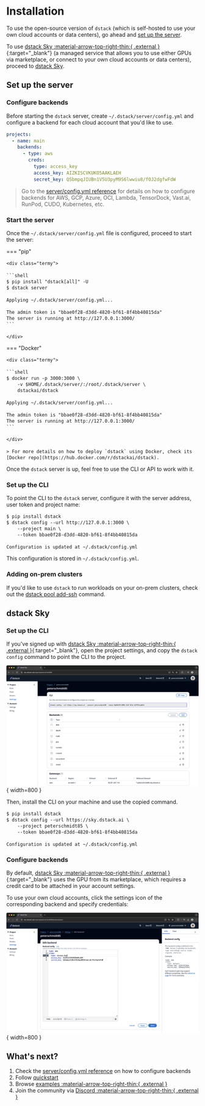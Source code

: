 # Installation

To use the open-source version of `dstack` (which is self-hosted to use your own cloud accounts or data centers), 
go ahead and [set up the server](#set-up-the-server). 

To use [dstack Sky :material-arrow-top-right-thin:{ .external }](https://sky.dstack.ai){:target="_blank"}
(a managed service that allows you to use either GPUs via marketplace, or connect to your own cloud accounts or data centers), 
proceed to [dstack Sky](#dstack-sky).

## Set up the server

### Configure backends

Before starting the `dstack` server, create `~/.dstack/server/config.yml` and
configure a backend for each cloud account that you'd like to use.

<div editor-title="~/.dstack/server/config.yml">

```yaml
projects:
  - name: main
    backends:
      - type: aws
        creds:
          type: access_key
          access_key: AIZKISCVKUKO5AAKLAEH
          secret_key: QSbmpqJIUBn1V5U3pyM9S6lwwiu8/fOJ2dgfwFdW
```

</div>

> Go to the [server/config.yml reference](../reference/server/config.yml.md#examples)
> for details on how to configure backends for AWS, GCP, Azure, OCI, Lambda, 
> TensorDock, Vast.ai, RunPod, CUDO, Kubernetes, etc.

### Start the server

Once the `~/.dstack/server/config.yml` file is configured, proceed to start the server:

=== "pip"

    <div class="termy">
    
    ```shell
    $ pip install "dstack[all]" -U
    $ dstack server

    Applying ~/.dstack/server/config.yml...

    The admin token is "bbae0f28-d3dd-4820-bf61-8f4bb40815da"
    The server is running at http://127.0.0.1:3000/
    ```
    
    </div>

=== "Docker"

    <div class="termy">
    
    ```shell
    $ docker run -p 3000:3000 \
        -v $HOME/.dstack/server/:/root/.dstack/server \
        dstackai/dstack

    Applying ~/.dstack/server/config.yml...

    The admin token is "bbae0f28-d3dd-4820-bf61-8f4bb40815da"
    The server is running at http://127.0.0.1:3000/
    ```
        
    </div>

    > For more details on how to deploy `dstack` using Docker, check its [Docker repo](https://hub.docker.com/r/dstackai/dstack).

Once the `dstack` server is up, feel free to use the CLI or API to work with it.

### Set up the CLI

To point the CLI to the `dstack` server, configure it
with the server address, user token and project name:

<div class="termy">

```shell
$ pip install dstack
$ dstack config --url http://127.0.0.1:3000 \
    --project main \
    --token bbae0f28-d3dd-4820-bf61-8f4bb40815da
    
Configuration is updated at ~/.dstack/config.yml
```

</div>

This configuration is stored in `~/.dstack/config.yml`.

### Adding on-prem clusters
    
If you'd like to use `dstack` to run workloads on your on-prem clusters,
check out the [dstack pool add-ssh](../concepts/pools.md#adding-on-prem-clusters) command.

## dstack Sky

### Set up the CLI

If you've signed up with [dstack Sky :material-arrow-top-right-thin:{ .external }](https://sky.dstack.ai){:target="_blank"},
open the project settings, and copy the `dstack config` command to point the CLI to the project.

![](https://raw.githubusercontent.com/dstackai/static-assets/main/static-assets/images/dstack-sky-project-config.png){ width=800 }

Then, install the CLI on your machine and use the copied command.

<div class="termy">

```shell
$ pip install dstack
$ dstack config --url https://sky.dstack.ai \
    --project peterschmidt85 \
    --token bbae0f28-d3dd-4820-bf61-8f4bb40815da
    
Configuration is updated at ~/.dstack/config.yml
```

</div>

### Configure backends

By default, [dstack Sky :material-arrow-top-right-thin:{ .external }](https://sky.dstack.ai){:target="_blank"} 
uses the GPU from its marketplace, which requires a credit card to be attached in your account
settings.

To use your own cloud accounts, click the settings icon of the corresponding backend and specify credentials:

![](https://raw.githubusercontent.com/dstackai/static-assets/main/static-assets/images/dstack-sky-edit-backend-config.png){ width=800 }

[//]: # (The `dstack server` command automatically updates `~/.dstack/config.yml`)
[//]: # (with the `main` project.)

## What's next?

1. Check the [server/config.yml reference](../reference/server/config.yml.md) on how to configure backends
2. Follow [quickstart](../quickstart.md)
3. Browse [examples :material-arrow-top-right-thin:{ .external }](https://github.com/dstackai/dstack/tree/master/examples)
4. Join the community via [Discord :material-arrow-top-right-thin:{ .external }](https://discord.gg/u8SmfwPpMd)